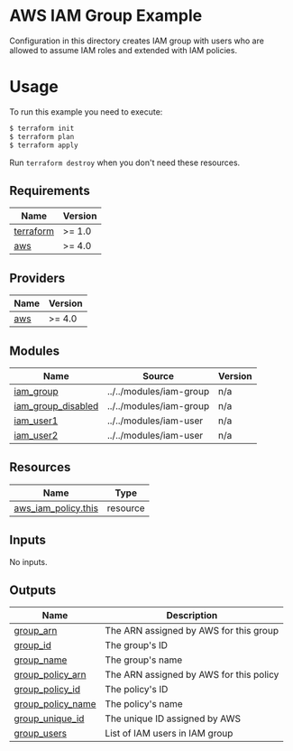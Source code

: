 # AWS IAM Group Example

Configuration in this directory creates IAM group with users who are allowed to assume IAM roles and extended with IAM policies.

# Usage

To run this example you need to execute:

```bash
$ terraform init
$ terraform plan
$ terraform apply
```

Run `terraform destroy` when you don't need these resources.

<!-- BEGIN_TF_DOCS -->
## Requirements

| Name | Version |
|------|---------|
| <a name="requirement_terraform"></a> [terraform](#requirement\_terraform) | >= 1.0 |
| <a name="requirement_aws"></a> [aws](#requirement\_aws) | >= 4.0 |

## Providers

| Name | Version |
|------|---------|
| <a name="provider_aws"></a> [aws](#provider\_aws) | >= 4.0 |

## Modules

| Name | Source | Version |
|------|--------|---------|
| <a name="module_iam_group"></a> [iam\_group](#module\_iam\_group) | ../../modules/iam-group | n/a |
| <a name="module_iam_group_disabled"></a> [iam\_group\_disabled](#module\_iam\_group\_disabled) | ../../modules/iam-group | n/a |
| <a name="module_iam_user1"></a> [iam\_user1](#module\_iam\_user1) | ../../modules/iam-user | n/a |
| <a name="module_iam_user2"></a> [iam\_user2](#module\_iam\_user2) | ../../modules/iam-user | n/a |

## Resources

| Name | Type |
|------|------|
| [aws_iam_policy.this](https://registry.terraform.io/providers/hashicorp/aws/latest/docs/resources/iam_policy) | resource |

## Inputs

No inputs.

## Outputs

| Name | Description |
|------|-------------|
| <a name="output_group_arn"></a> [group\_arn](#output\_group\_arn) | The ARN assigned by AWS for this group |
| <a name="output_group_id"></a> [group\_id](#output\_group\_id) | The group's ID |
| <a name="output_group_name"></a> [group\_name](#output\_group\_name) | The group's name |
| <a name="output_group_policy_arn"></a> [group\_policy\_arn](#output\_group\_policy\_arn) | The ARN assigned by AWS for this policy |
| <a name="output_group_policy_id"></a> [group\_policy\_id](#output\_group\_policy\_id) | The policy's ID |
| <a name="output_group_policy_name"></a> [group\_policy\_name](#output\_group\_policy\_name) | The policy's name |
| <a name="output_group_unique_id"></a> [group\_unique\_id](#output\_group\_unique\_id) | The unique ID assigned by AWS |
| <a name="output_group_users"></a> [group\_users](#output\_group\_users) | List of IAM users in IAM group |
<!-- END_TF_DOCS -->
